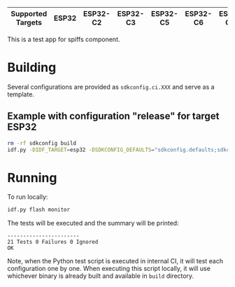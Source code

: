 | Supported Targets | ESP32 | ESP32-C2 | ESP32-C3 | ESP32-C5 | ESP32-C6 | ESP32-C61 | ESP32-H2 | ESP32-P4 | ESP32-S2 | ESP32-S3 |
| ----------------- | ----- | -------- | -------- | -------- | -------- | --------- | -------- | -------- | -------- | -------- |

This is a test app for spiffs component.

# Building
Several configurations are provided as `sdkconfig.ci.XXX` and serve as a template.

## Example with configuration "release" for target ESP32

```bash
rm -rf sdkconfig build
idf.py -DIDF_TARGET=esp32 -DSDKCONFIG_DEFAULTS="sdkconfig.defaults;sdkconfig.ci.release" build
```

# Running

To run locally:

```bash
idf.py flash monitor
```

The tests will be executed and the summary will be printed:

```
-----------------------
21 Tests 0 Failures 0 Ignored
OK
```

Note, when the Python test script is executed in internal CI, it will test each configuration one by one. When executing this script locally, it will use whichever binary is already built and available in `build` directory.
